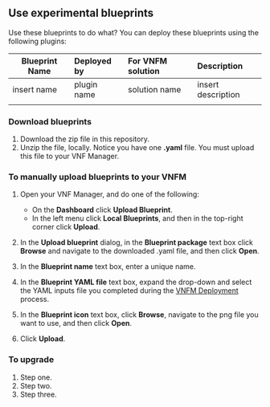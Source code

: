 ## Use experimental blueprints
Use these blueprints to do what? You can deploy these blueprints using the following plugins:

| Blueprint Name                | Deployed by      | For VNFM solution        | Description         |  
| ------------------------------| :----------------| :------------------------| :-------------------|
| insert name                   | plugin name      | solution name            | insert description  |
|                               |                  |                          |                     |


### Download blueprints

1. Download the zip file in this repository.
2. Unzip the file, locally. Notice you have one **.yaml** file. You must upload this file to your VNF Manager.

### To manually upload blueprints to your VNFM

1. Open your VNF Manager, and do one of the following:

   - On the **Dashboard** click **Upload Blueprint**.
   - In the left menu click **Local Blueprints**, and then in the top-right corner click **Upload**.
   
2. In the **Upload blueprint** dialog, in the **Blueprint package** text box click **Browse** and navigate to the downloaded .yaml file, and then click **Open**.
3. In the **Blueprint name** text box, enter a unique name.
4. In the **Blueprint YAML file** text box, expand the drop-down and select the YAML inputs file you completed during the [VNFM Deployment](https://clouddocs.f5.com/cloud/nfv/latest/deploy.html#yaml) process.
5. In the **Blueprint icon** text box, click **Browse**, navigate to the png file you want to use, and then click **Open**.
6. Click **Upload**.


### To upgrade 

1. Step one.
2. Step two.
3. Step three.
